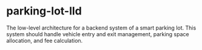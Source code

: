 # parking-lot-lld
The low-level architecture for a backend system of a smart parking lot. This system should handle vehicle entry and exit management, parking space allocation, and fee calculation.
